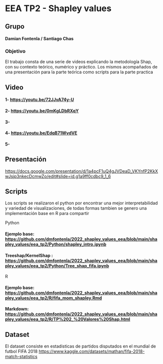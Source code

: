 # EEA TP2 - Shapley values

## Grupo 
#### Damian Fontenla / Santiago Chas

### Objetivo

El trabajo consta de una serie de videos explicando la metodología Shap, con su contexto teórico, numérico y práctico. Los mismos acompañados de una presentación para la parte teórica como scripts para la parte practica

## Video
#### 1- https://youtu.be/72JJvA74y-U
#### 2- https://youtu.be/0mKgLDbRXqY
#### 3-
#### 4- https://youtu.be/EdqB71WvdVE
#### 5-

## Presentación
https://docs.google.com/presentation/d/1a4pcF1uQ4gJVDeaD_VKYnfP2KkXwJsjp3nkecDcmwZo/edit#slide=id.g1a9ff0cdbc9_1_6

## Scripts
Los scripts se realizaron el python por encontrar una mejor interpretabilidad y variedad de visualizaciones, de todas formas tambien se genero una implementación base en R para compartir

Python

#### Ejemplo base: https://github.com/dmfontenla/2022_shapley_values_eea/blob/main/shapley_values/eea_tp2/Python/shapley_intro.ipynb
#### Treeshap/KernelShap : https://github.com/dmfontenla/2022_shapley_values_eea/blob/main/shapley_values/eea_tp2/Python/Tree_shap_fifa.ipynb


R
#### Ejemplo base: https://github.com/dmfontenla/2022_shapley_values_eea/blob/main/shapley_values/eea_tp2/R/fifa_mom_shapley.Rmd
#### Markdown: https://github.com/dmfontenla/2022_shapley_values_eea/blob/main/shapley_values/eea_tp2/R/TP%202_%20Valores%20Shap.html


## Dataset
El dataset consiste en estadisticas de partidos disputados en el mundial de futbol FIFA 2018
https://www.kaggle.com/datasets/mathan/fifa-2018-match-statistics
